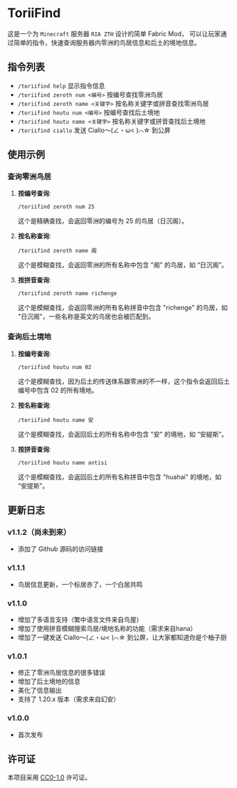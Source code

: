 # ToriiFind

这是一个为 `Minecraft` 服务器 `RIA ZTH` 设计的简单 Fabric Mod，
可以让玩家通过简单的指令，快速查询服务器内零洲的鸟居信息和后土的境地信息。

## 指令列表

- `/toriifind help` 显示指令信息
- `/toriifind zeroth num <编号>` 按编号查找零洲鸟居
- `/toriifind zeroth name <关键字>` 按名称关键字或拼音查找零洲鸟居
- `/toriifind houtu num <编号>` 按编号查找后土境地
- `/toriifind houtu name <关键字>` 按名称关键字或拼音查找后土境地
- `/toriifind ciallo` 发送 Ciallo～(∠・ω< )⌒☆ 到公屏

## 使用示例

### 查询零洲鸟居

1. **按编号查询**:
   ```
   /toriifind zeroth num 25
   ```
   这个是精确查找，会返回零洲的编号为 25 的鸟居（日沉阁）。

2. **按名称查询**:
   
   ```
   /toriifind zeroth name 阁
   ```
   这个是模糊查找，会返回零洲的所有名称中包含 "阁" 的鸟居，如 “日沉阁”。
   
3. **按拼音查询**:
   
   ```
   /toriifind zeroth name richenge
   ```
   这个是模糊查找，会返回零洲的所有名称拼音中包含 "richenge" 的鸟居，如 "日沉阁"，一些名称是英文的鸟居也会被匹配到。

### 查询后土境地

1. **按编号查询**:
   ```
   /toriifind houtu num 02
   ```
   这个是模糊查找，因为后土的传送体系跟零洲的不一样，这个指令会返回后土编号中包含 02 的所有境地。

2. **按名称查询**:
   
   ```
   /toriifind houtu name 安
   ```
   这个是模糊查找，会返回后土的所有名称中包含 "安" 的境地，如 “安緹斯”。
   
3. **按拼音查询**:
   
   ```
   /toriifind houtu name antisi
   ```
   这个是模糊查找，会返回后土的所有名称拼音中包含 "huahai" 的境地，如 “安提斯”。


## 更新日志

### v1.1.2（尚未到来）
- 添加了 Github 源码的访问链接

### v1.1.1
- 鸟居信息更新，一个标居赤了，一个白居共鸣

### v1.1.0
- 增加了多语言支持（繁中语言文件来自鸟屋）
- 增加了使用拼音模糊搜索鸟居/境地名称的功能（需求来自hana）
- 增加了一键发送 Ciallo～(∠・ω< )⌒☆ 到公屏，让大家都知道你是个柚子厨

### v1.0.1
- 修正了零洲鸟居信息的很多错误
- 增加了后土境地的信息
- 美化了信息输出
- 支持了 1.20.x 版本（需求来自幻安）

### v1.0.0
- 首次发布

## 许可证

本项目采用 [CC0-1.0](LICENSE) 许可证。
